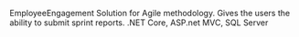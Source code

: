EmployeeEngagement Solution for Agile methodology. Gives the users the ability to submit sprint reports.
.NET Core, ASP.net MVC, SQL Server

